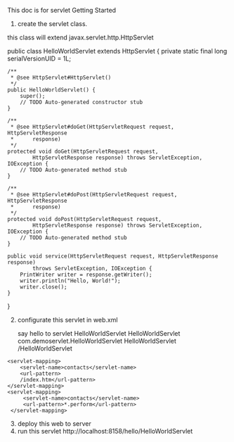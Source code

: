 This doc is for servlet Getting Started
1. create the servlet class.

this class will extend javax.servlet.http.HttpServlet

public class HelloWorldServlet extends HttpServlet {
	private static final long serialVersionUID = 1L;

	/**
	 * @see HttpServlet#HttpServlet()
	 */
	public HelloWorldServlet() {
		super();
		// TODO Auto-generated constructor stub
	}

	/**
	 * @see HttpServlet#doGet(HttpServletRequest request, HttpServletResponse
	 *      response)
	 */
	protected void doGet(HttpServletRequest request,
			HttpServletResponse response) throws ServletException, IOException {
		// TODO Auto-generated method stub
	}

	/**
	 * @see HttpServlet#doPost(HttpServletRequest request, HttpServletResponse
	 *      response)
	 */
	protected void doPost(HttpServletRequest request,
			HttpServletResponse response) throws ServletException, IOException {
		// TODO Auto-generated method stub
	}

	public void service(HttpServletRequest request, HttpServletResponse response)
			throws ServletException, IOException {
		PrintWriter writer = response.getWriter();
		writer.println("Hello, World!");
		writer.close();
	}
}

2. configurate this servlet in web.xml

	<servlet>
		<description>
		say hello to servlet</description>
		<display-name>HelloWorldServlet</display-name>
		<servlet-name>HelloWorldServlet</servlet-name>
		<servlet-class>com.demoservlet.HelloWorldServlet</servlet-class>
	</servlet>  
  	<servlet-mapping>
		<servlet-name>HelloWorldServlet</servlet-name>
		<url-pattern>
		/HelloWorldServlet</url-pattern>
	</servlet-mapping>
 <!-- a servlet can have multi mapping --> 
  	<servlet-mapping>
		<servlet-name>contacts</servlet-name>
		<url-pattern>
		/index.htm</url-pattern>
	</servlet-mapping>
	<servlet-mapping>
         <servlet-name>contacts</servlet-name>
         <url-pattern>*.perform</url-pattern>
     </servlet-mapping>
  
  3. deploy this web to server
  4. run this servlet
  http://localhost:8158/hello/HelloWorldServlet
